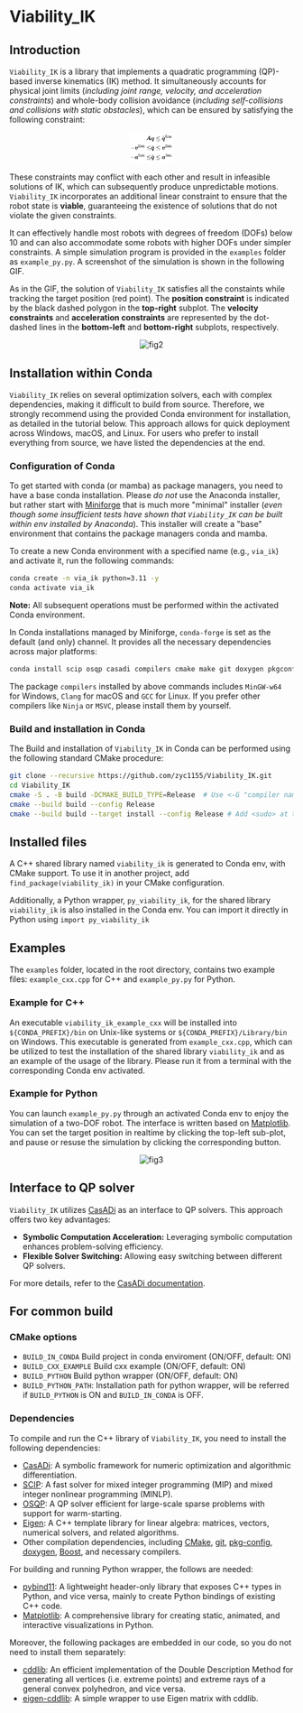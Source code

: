 # Viability_IK
## Introduction
``Viability_IK`` is a library that implements a quadratic programming (QP)-based inverse kinematics (IK) method. It simultaneously accounts for physical joint limits (_including joint range, velocity, and acceleration constraints_) and whole-body collision avoidance (_including self-collisions and collisions with static obstacles_), which can be ensured by satisfying the following constraint:

<div style="text-align: center;">
  <img src="fig/equation.png" alt="fig3" style="width:15%; height:auto;">
</div>

These constraints may conflict with each other and result in infeasible solutions of IK, which can subsequently produce unpredictable motions.
``Viability_IK`` incorporates an additional linear constraint to ensure that the robot state is **viable**, guaranteeing the existence of solutions that do not violate the given constraints.

It can effectively handle most robots with degrees of freedom (DOFs) below 10 and can also accommodate some robots with higher DOFs under simpler constraints. 
A simple simulation program is provided in the ``examples`` folder as ``example_py.py``. A screenshot of the simulation is shown in the following GIF.

As in the GIF, the solution of ``Viability_IK`` satisfies all the constaints while tracking the target position (red point). The **position constraint** is indicated by the black dashed polygon in the **top-right** subplot. The **velocity constraints** and **acceleration constraints** are represented by the dot-dashed lines in the **bottom-left** and **bottom-right** subplots, respectively.

<div style="text-align: center;">
  <img src="fig/animation.gif" alt="fig2" style="width:80%; height:auto;">
</div>


## Installation within Conda
``Viability_IK`` relies on several optimization solvers, each with complex dependencies, making it difficult to build from source.
Therefore, we strongly recommend using the provided Conda environment for installation, as detailed in the tutorial below.
This approach allows for quick deployment across Windows, macOS, and Linux.
For users who prefer to install everything from source, we have listed the dependencies at the end.
### Configuration of Conda
To get started with conda (or mamba) as package managers, you need to have a base conda installation. Please _do not_ use the Anaconda installer, but rather start with [Miniforge](https://github.com/conda-forge/miniforge) that is much more "minimal" installer (_even though some insufficient tests have shown that ``Viability_IK`` can be built within env installed by Anaconda_). This installer will create a "base" environment that contains the package managers conda and mamba. 

To create a new Conda environment with a specified name (e.g., ``via_ik``) and activate it, run the following commands:
```sh
conda create -n via_ik python=3.11 -y
conda activate via_ik
```
**Note:** All subsequent operations must be performed within the activated Conda environment.

In Conda installations managed by Miniforge, ``conda-forge`` is set as the default (and only) channel. It provides all the necessary dependencies across major platforms:
```sh
conda install scip osqp casadi compilers cmake make git doxygen pkgconfig boost pybind11 matplotlib -c conda-forge -y
```
The package ``compilers`` installed by above commands includes ``MinGW-w64`` for Windows, ``Clang`` for macOS and ``GCC`` for Linux. If you prefer other compilers like ``Ninja`` or ``MSVC``, please install them by yourself.
### Build and installation in Conda
The Build and installation of ``Viability_IK`` in Conda can be performed using the following standard CMake procedure:
```sh
git clone --recursive https://github.com/zyc1155/Viability_IK.git
cd Viability_IK
cmake -S . -B build -DCMAKE_BUILD_TYPE=Release  # Use <-G "compiler name"> to specify your preferred compiler if necessary
cmake --build build --config Release
cmake --build build --target install --config Release # Add <sudo> at the beginning if permission denied occurred
```
## Installed files
A C++ shared library named ``viability_ik`` is generated to Conda env, with CMake support. 
To use it in another project, add ``find_package(viability_ik)`` in your CMake configuration.

Additionally, a Python wrapper, ``py_viability_ik``,  for  the shared library ``viability_ik``  is also installed in the Conda env. 
You can import it directly in Python using ``import py_viability_ik``
## Examples
The ``examples`` folder, located in the root directory, contains two example files: ``example_cxx.cpp`` for C++ and ``example_py.py`` for Python.
### Example for C++
An executable ``viability_ik_example_cxx``  will be installed into ``${CONDA_PREFIX}/bin`` on Unix-like systems or ``${CONDA_PREFIX}/Library/bin`` on Windows. This executable is generated from  ``example_cxx.cpp``, which can be utilized to test the installation of the shared library ``viability_ik`` and as an example of the usage of the library. Please run it from a terminal with the corresponding Conda env activated.
### Example for Python
You can launch ``example_py.py`` through an activated Conda env to enjoy the simulation of a two-DOF robot. The interface is written based on [Matplotlib](https://github.com/matplotlib/matplotlib). You can set the target position in realtime by clicking the top-left sub-plot, and pause or resuse the simulation by clicking the corresponding button.

<div style="text-align: center;">
  <img src="fig/animation.gif" alt="fig3" style="width:50%; height:auto;">
</div>

## Interface to QP solver
``Viability_IK`` utilizes [CasADi](https://github.com/casadi/casadi) as an interface to QP solvers. 
This approach offers two key advantages:
* **Symbolic Computation Acceleration:** Leveraging symbolic computation enhances problem-solving efficiency.
* **Flexible Solver Switching:** Allowing easy switching between different QP solvers. 

For more details, refer to the [CasADi documentation](https://web.casadi.org/docs/).
## For common build
### CMake options
* ``BUILD_IN_CONDA`` Build project in conda enviroment (ON/OFF, default: ON)
* ``BUILD_CXX_EXAMPLE`` Build cxx example (ON/OFF, default: ON)
* ``BUILD_PYTHON``   Build python wrapper (ON/OFF, default: ON)
* ``BUILD_PYTHON_PATH``: Installation path for python wrapper, will be referred if ``BUILD_PYTHON`` is ON and ``BUILD_IN_CONDA`` is OFF.
### Dependencies
To compile and run the C++ library of ``Viability_IK``, you need to install the following dependencies:
* [CasADi](https://github.com/casadi/casadi): A symbolic framework for numeric optimization and algorithmic differentiation.
* [SCIP](https://github.com/scipopt/scip): A fast solver for mixed integer programming (MIP) and mixed integer nonlinear programming (MINLP). 
* [OSQP](https://github.com/osqp/osqp): A QP solver efficient for large-scale sparse problems with support for warm-starting.
* [Eigen](https://github.com/PX4/eigen): A C++ template library for linear algebra: matrices, vectors, numerical solvers, and related algorithms.
* Other compilation dependencies, including [CMake](), [git](), [pkg-config](), [doxygen](), [Boost](), and necessary compilers.

For building and running Python wrapper, the follows are needed:
* [pybind11](https://github.com/pybind/pybind11): A lightweight header-only library that exposes C++ types in Python, and vice versa, mainly to create Python bindings of existing C++ code.
* [Matplotlib](https://github.com/matplotlib/matplotlib): A comprehensive library for creating static, animated, and interactive visualizations in Python.

Moreover, the following packages are embedded in our code, so you do not need to install them separately:
* [cddlib](https://github.com/cddlib/cddlib): An efficient implementation of the Double Description Method for generating all vertices (i.e. extreme points) and extreme rays of a general convex polyhedron, and vice versa.
* [eigen-cddlib](https://github.com/vsamy/eigen-cddlib): A simple wrapper to use Eigen matrix with cddlib.


